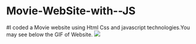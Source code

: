 # Movie-WebSite-with--JS
#I coded a Movie website using Html Css and javascript technologies.You may see below the GIF of Website.
 ![](https://github.com/aliyldrm72/Movie-WebSite-with--JS/blob/main/assets/GIF.gif)



